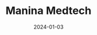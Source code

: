 ---  
layout: startup_page  
title: "Manina Medtech"  
id: "maninamedtech.com"  
permalink: "/maninamedtechmaninamedtech.com01032024/"  
website: "https://maninamedtech.com/"  
funding_round: ""  
funding_amount: "€1.75M"  
investors: "Medex Partners, consortium of business angels, Ministerio de Ciencia e Innovación"  
about: "Manina Medtech has developed SEEDCHRONY, a device using a sensor integrated into an IVF transfer catheter to detect biomarkers and instantly assess the uterine environment for embryo implantation via AI. This increases the chances of successful IVF treatment by enabling implantation when conditions are optimal, addressing the low success rates of current methods."  
markets: "Healthtech, Medtech, AI, Medical Equipment Manufacturing"  
hq: "Barcelona, Spain"  
founded_year: "2021"  
linkedin: "https://es.linkedin.com/company/manina-medtech"  
twitter: ""  
instagram: ""  
facebook: ""  
crunchbase: "https://www.crunchbase.com/organization/manina-medtech?utm_source=linkedin&utm_medium=referral&utm_campaign=linkedin_companies&utm_content=profile_cta_anon&trk=funding_crunchbase"  
pitchbook: ""  

date_display: "03-Jan-2024"  
date: "2024-01-03"

# SEO Optimization  
meta_title: "Manina Medtech -  Funding (€1.75M)"  
meta_description: "Manina Medtech, Manina Medtech has developed SEEDCHRONY, a device using a sensor integrated into an IVF transfer catheter to detect biomarkers and instantly assess th..."  
meta_keywords: "Manina Medtech, Healthtech, Medtech, AI, Medical Equipment Manufacturing,  funding"  
canonical_url: "https://startup.projectstartups.com/maninamedtechmaninamedtech.com01032024/"  
---